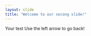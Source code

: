 ```yaml
---
layout: slide
title: "Welcome to our secong slide!"
---
```

Your test
Use the left arrow to go back!

